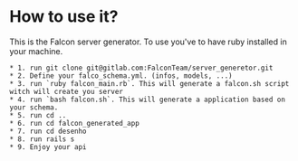 # How to use it?

This is the Falcon server generator. To use you've to have ruby installed in your machine.
```
* 1. run git clone git@gitlab.com:FalconTeam/server_generetor.git
* 2. Define your falco_schema.yml. (infos, models, ...)
* 3. run `ruby falcon_main.rb`. This will generate a falcon.sh script witch will create you server
* 4. run `bash falcon.sh`. This will generate a application based on your schema.
* 5. run cd ..
* 6. run cd falcon_generated_app
* 7. run cd desenho
* 8. run rails s
* 9. Enjoy your api

```
